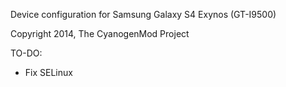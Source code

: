 Device configuration for Samsung Galaxy S4 Exynos (GT-I9500)

Copyright 2014, The CyanogenMod Project

TO-DO: 

- Fix SELinux
